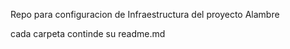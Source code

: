 Repo para configuracion de Infraestructura del proyecto Alambre

cada carpeta continde su readme.md
